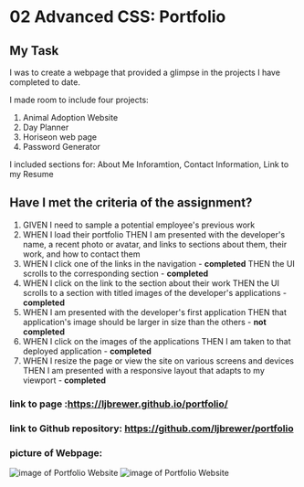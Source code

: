 # 02 Advanced CSS: Portfolio

## My Task

I was to create a webpage that provided a glimpse in the projects I have completed to date.

I made room to include four projects:
   1. Animal Adoption Website 
   2. Day Planner 
   3. Horiseon web page
   4. Password Generator

I included sections for:
    About Me Inforamtion, 
    Contact Information, 
    Link to my Resume

## Have I met the criteria of the assignment?

1. GIVEN I need to sample a potential employee's previous work
2. WHEN I load their portfolio
    THEN I am presented with the developer's name, a recent photo or avatar, and links to sections about them, their work, and how to contact them
3. WHEN I click one of the links in the navigation - **completed**
    THEN the UI scrolls to the corresponding section - **completed**
4. WHEN I click on the link to the section about their work
    THEN the UI scrolls to a section with titled images of the developer's applications - **completed**
5. WHEN I am presented with the developer's first application
    THEN that application's image should be larger in size than the others - **not completed**
6. WHEN I click on the images of the applications
    THEN I am taken to that deployed application - **completed**
7. WHEN I resize the page or view the site on various screens and devices
    THEN I am presented with a responsive layout that adapts to my viewport - **completed**

### link to page :https://ljbrewer.github.io/portfolio/

### link to Github repository:  https://github.com/ljbrewer/portfolio

### picture of Webpage:
![image of Portfolio Website](https://ljbrewer.github.io/portfolio/assets/images/portfolio1.png)
![image of Portfolio Website](https://ljbrewer.github.io/portfolio/assets/images/portfolio2.png)
